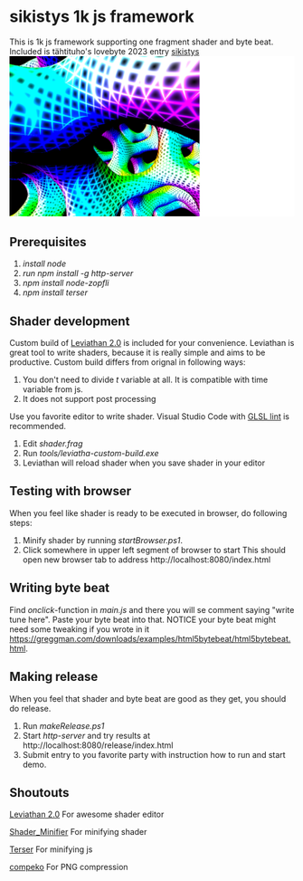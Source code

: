 # sikistys 1k js framework 
This is 1k js framework supporting one fragment shader and byte beat. Included is tähtituho's lovebyte 2023 entry [sikistys](https://www.pouet.net/prod.php?which=93677)
![sikistys by tähtituho](assets/screenshot.png)
## Prerequisites
1. *install node*
1. *run npm install -g http-server*
1. *npm install node-zopfli*
1. *npm install terser*

## Shader development
Custom build of [Leviathan 2.0](https://github.com/armak/Leviathan-2.0) is included for your convenience. Leviathan is great tool to write shaders, because it is really simple and aims to be productive. Custom build differs from orignal in following ways:
1. You don't need to divide _t_ variable at all. It is compatible with time variable from js.
1. It does not support post processing

Use you favorite editor to write shader. Visual Studio Code with [GLSL lint](https://marketplace.visualstudio.com/items?itemName=dtoplak.vscode-glsllint) is recommended.
1. Edit *shader.frag*
1. Run *tools/leviatha-custom-build.exe*
1. Leviathan will reload shader when you save shader in your editor

## Testing with browser
When you feel like shader is ready to be executed in browser, do following steps:
1. Minify shader by running *startBrowser.ps1*.
1. Click somewhere in upper left segment of browser to start
This should open new browser tab to address http://localhost:8080/index.html

## Writing byte beat
Find _onclick_-function in *main.js* and there you will se comment saying "write tune here". Paste your byte beat into that. NOTICE your byte beat might need some tweaking if you wrote in it https://greggman.com/downloads/examples/html5bytebeat/html5bytebeat.html.

## Making release
When you feel that shader and byte beat are good as they get, you should do release.
1. Run *makeRelease.ps1*
1. Start *http-server* and try results at http://localhost:8080/release/index.html
1. Submit entry to you favorite party with instruction how to run and start demo.

## Shoutouts
[Leviathan 2.0](https://github.com/armak/Leviathan-2.0) For awesome shader editor

[Shader_Minifier](https://github.com/laurentlb/Shader_Minifier) For minifying shader

[Terser](https://github.com/terser/terser) For minifying js

[compeko](https://gist.github.com/0b5vr/09ee96ca2efbe5bf9d64dad7220e923b) For PNG compression

